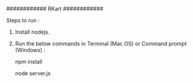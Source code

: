############   RKart  ############

Steps to run : 

1. Install nodejs.

2. Run the below commands in Terminal (Mac OS) or Command prompt (Windows) : 
	
	npm install 

	node server.js